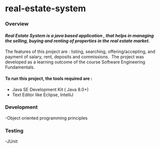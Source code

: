 # real-estate-system
### Overview 
#### *Real Estate System is a java based application , that helps in managing the selling, buying and renting of properties in the real estate market.* 
The features of this project are : listing,  searching,  offering/accepting, and  payment  of salary,  rent,  deposits  and  commissions. ​
The project was developed as a learning outcome of the course Software Engineering Fundamentals. 
#### To run this project, the tools required are :
- Java SE Development Kit ( Java 8.0+) 
- Text Editor like Eclipse, IntelliJ 
### Development
-Object oriented programming principles
### Testing
-JUnit 
